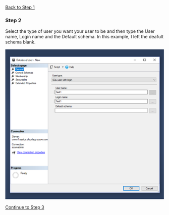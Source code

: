[Back to Step 1](/Step1.md/)

### Step 2

Select the type of user you want your user to be and then type the User name, Login name and the Default schema. In this example, I left the deafult schema blank.

![alt text](https://github.com/djwwx7/Final-Project-IT-Tutorial/blob/master/step2.PNG "Step 2 Picture")

[Continue to Step 3](/Step3.md/)
